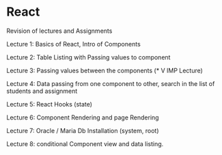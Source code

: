 # React
 Revision of lectures and Assignments

Lecture 1: Basics of React, Intro of Components

Lecture 2: Table Listing with Passing values to component 

Lecture 3: Passing values between the components (* V IMP Lecture)

Lecture 4: Data passing from one component to other, search in the list of students and assignment

Lecture 5: React Hooks (state)

Lecture 6: Component Rendering and page Rendering

Lecture 7: Oracle / Maria Db Installation (system, root)

Lecture 8: conditional Component view and data listing.
